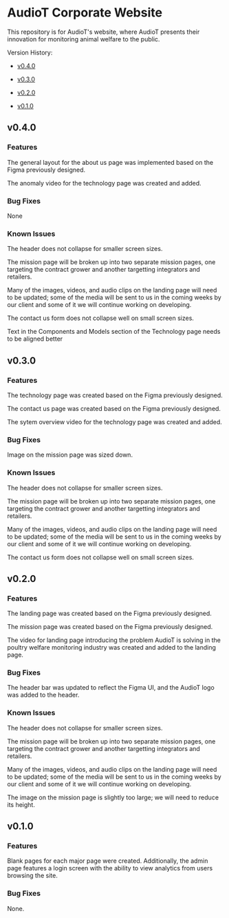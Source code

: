 # AudioT Corporate Website

This repository is for AudioT's website, where AudioT presents their innovation for monitoring animal welfare to the public.

Version History:

* [v0.4.0](#v0-4-0)

* [v0.3.0](##v0.3.0)

* [v0.2.0](##v0.2.0)

* [v0.1.0](##v0.1.0)

## v0.4.0

### Features

The general layout for the about us page was implemented based on the Figma previously designed.

The anomaly video for the technology page was created and added.

### Bug Fixes

None

### Known Issues

The header does not collapse for smaller screen sizes.

The mission page will be broken up into two separate mission pages, one targeting the contract grower and another targetting integrators and retailers.

Many of the images, videos, and audio clips on the landing page will need to be updated; some of the media will be sent to us in the coming weeks by our client and some of it we will continue working on developing.

The contact us form does not collapse well on small screen sizes.

Text in the Components and Models section of the Technology page needs to be aligned better

## v0.3.0

### Features

The technology page was created based on the Figma previously designed.

The contact us page was created based on the Figma previously designed.

The sytem overview video for the technology page was created and added.

### Bug Fixes

Image on the mission page was sized down.

### Known Issues

The header does not collapse for smaller screen sizes.

The mission page will be broken up into two separate mission pages, one targeting the contract grower and another targetting integrators and retailers.

Many of the images, videos, and audio clips on the landing page will need to be updated; some of the media will be sent to us in the coming weeks by our client and some of it we will continue working on developing.

The contact us form does not collapse well on small screen sizes.

## v0.2.0

### Features

The landing page was created based on the Figma previously designed.

The mission page was created based on the Figma previously designed.

The video for landing page introducing the problem AudioT is solving in the poultry welfare monitoring industry was created and added to the landing page.

### Bug Fixes

The header bar was updated to reflect the Figma UI, and the AudioT logo was added to the header.

### Known Issues

The header does not collapse for smaller screen sizes.

The mission page will be broken up into two separate mission pages, one targeting the contract grower and another targetting integrators and retailers.

Many of the images, videos, and audio clips on the landing page will need to be updated; some of the media will be sent to us in the coming weeks by our client and some of it we will continue working on developing.

The image on the mission page is slightly too large; we will need to reduce its height.

## v0.1.0

### Features

Blank pages for each major page were created. Additionally, the admin page features a login screen with the ability to view analytics from users browsing the site.

### Bug Fixes

None.
